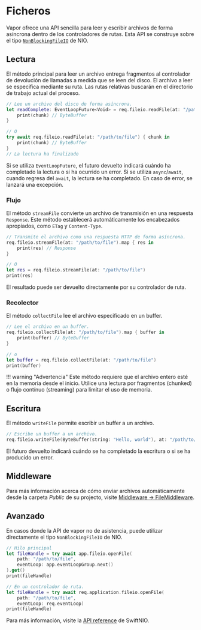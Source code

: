 # Ficheros

Vapor ofrece una API sencilla para leer y escribir archivos de forma asíncrona dentro de los controladores de rutas. Esta API se construye sobre el tipo [`NonBlockingFileIO`](https://swiftpackageindex.com/apple/swift-nio/main/documentation/nioposix/nonblockingfileio) de NIO.

## Lectura

El método principal para leer un archivo entrega fragmentos al controlador de devolución de llamadas a medida que se leen del disco. El archivo a leer se especifica mediante su ruta. Las rutas relativas buscarán en el directorio de trabajo actual del proceso.

```swift
// Lee un archivo del disco de forma asíncrona.
let readComplete: EventLoopFuture<Void> = req.fileio.readFile(at: "/path/to/file") { chunk in
    print(chunk) // ByteBuffer
}

// O
try await req.fileio.readFile(at: "/path/to/file") { chunk in
    print(chunk) // ByteBuffer
}
// La lectura ha finalizado
```

Si se utiliza `EventLoopFuture`, el futuro devuelto indicará cuándo ha completado la lectura o si ha ocurrido un error. Si se utiliza `async`/`await`, cuando regresa del `await`, la lectura se ha completado. En caso de error, se lanzará una excepción.

### Flujo

El método `streamFile` convierte un archivo de transmisión en una respuesta `Response`. Este método establecerá automáticamente los encabezados apropiados, como `ETag` y `Content-Type`.

```swift
// Transmite el archivo como una respuesta HTTP de forma asíncrona.
req.fileio.streamFile(at: "/path/to/file").map { res in
    print(res) // Response
}

// O
let res = req.fileio.streamFile(at: "/path/to/file")
print(res)
```

El resultado puede ser devuelto directamente por su controlador de ruta. 

### Recolector

El método `collectFile` lee el archivo especificado en un buffer.

```swift
// Lee el archivo en un buffer.
req.fileio.collectFile(at: "/path/to/file").map { buffer in 
    print(buffer) // ByteBuffer
}

// o
let buffer = req.fileio.collectFile(at: "/path/to/file")
print(buffer)
```

!!! warning "Advertencia"
    Este método requiere que el archivo entero esté en la memoria desde el inicio. Utilice una lectura por fragmentos (chunked) o flujo contínuo (streaming) para limitar el uso de memoria.

## Escritura

El método `writeFile` permite escribir un buffer a un archivo.

```swift
// Escribe un buffer a un archivo.
req.fileio.writeFile(ByteBuffer(string: "Hello, world"), at: "/path/to/file")
```

El futuro devuelto indicará cuándo se ha completado la escritura o si se ha producido un error.

## Middleware

Para más información acerca de cómo enviar archivos automáticamente desde la carpeta _Public_ de su projecto, visite [Middleware &rarr; FileMiddleware](middleware.md#file-middleware).

## Avanzado

En casos donde la API de vapor no de asistencia, puede utilizar directamente el tipo `NonBlockingFileIO` de NIO.

```swift
// Hilo principal
let fileHandle = try await app.fileio.openFile(
    path: "/path/to/file", 
    eventLoop: app.eventLoopGroup.next()
).get()
print(fileHandle)

// En un controlador de ruta.
let fileHandle = try await req.application.fileio.openFile(
    path: "/path/to/file", 
    eventLoop: req.eventLoop)
print(fileHandle)
```
Para más información, visite la [API reference](https://swiftpackageindex.com/apple/swift-nio/main/documentation/nioposix/nonblockingfileio) de SwiftNIO.
